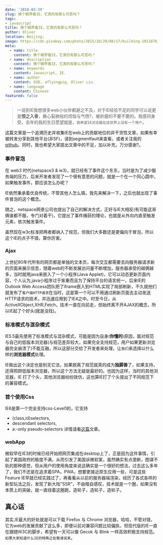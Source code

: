 ```yaml
---
date: '2018-03-29'
slug: 换个眼界看IE，它真的有那么可恶吗？
tags:
- javascript
title: 换个眼界看IE，它真的有那么可恶吗？
author: Oliver
location: Beijing;
image: https://cdn.pixabay.com/photo/2015/10/29/08/17/building-1011876_960_720.jpg
meta:
  - name: title
    content: 换个眼界看IE，它真的有那么可恶吗？
  - name: description
    content: 换个眼界看IE，它真的有那么可恶吗？
  - name: keywords
    content: Javascript, IE.
  - name: author
    content: 刘彤, aflyingpig, Oliver Liu.
  - name: language
    content: Chinese
featured: false
---
```


> 一说到IE我想很多web小伙伴都避之不及，对于IE经验不足的同学可以说更是**恨之入骨**，撕心裂肺般的烦恼与气愤?，被折磨的不要不要的。我感同身受，去年的我的生日愿望就是，`我希望IE浏览器在这世界上没有一个用户`。

这篇文章是一个追溯历史并收集IE在web上的贡献地位的非干货性文章，如果有幸被转发分享到其他平台(非SF)，请到segmentfault来查看，或者关注我的[github][1]。同时，我也希望大家提出文章中的不足，加以补充，万分感谢?。

### 事件冒泡

在 web3 时代(netspace3 & ie3)，就已经有了事件这个东东，当时是为了减少服务端的压力，后来开发者发现了一个很有意思的问题，就是一个在一个同心圆中，如果触发事件，那应该怎么办呢？

IE依然秉承着优良传统，不管其他人怎么搞，我先来解决一下，之后也就出现了事件冒泡的这个概念。

随之，netspace网景公司也提出了自己的解决方式，正好与IE大相反(有可能这哥俩谁都不服，专门对着干)，它提出了事件捕获的理论，也就是从外向内直至触发元素，依次触发事件。

虽然现在w3c标准把两者都纳入了规范，但我们大多数还是更偏向于冒泡，所以这个IE的点子不错，算你厉害。

### Ajax
上世纪90年代所有的网页都是单独的文本页，每次交互都需要去向服务器请求新的页面来展示信息，随着web的不断发展访问量不断增加，服务器承受的越俩越多，当时就用java来嵌入了一个小程序(Java Applet)，它可以动态更新页面内容，个人认为,java小程序过于笨重而且为了保持平台的语言统一，后来IE的Outlook Web Access团队把了iframe嵌入到HTML实现了局部刷新，不久就他们就发布了`客户端HTTP请求`在当时，这是第一个可以不用通过刷新页面去主动发送HTTP请求的技术，并迅速应用到了IE4之中。时至今日，从ActiveXObject,XHR,Fetch，技术一直在向前走，但始终离不开AJAX的概念，所以IE起了个好头(就是没找)。

### 标准模式与混杂模式
IE5.5最先使用了标准模式与混杂模式，可能是因为自身(**你懂的**)原因，面对规范与自己的低版本浏览器(与规范差异较大，如果完全支持规范，用户如果更新浏览器完全崩溃了)不能互融，所以这部分交给了开发者来处理，让`我们`来选择以什么样的**浏览器模式**处理。

IE做出这个决定也是别无它法，如果脱离了规范就真的成为**独脚兽**了，如果支持，还得照顾低版本浏览器，所以这个方法无疑是最好的。也因为这样，当时的其他浏览器，IE 打了个头，其他浏览器纷纷效仿，这也算IE打了个头提出了不同规范下的兼容模式。

### 首个使用Css
IE6是第一个完全支持css-Level1的，它支持
+ (class,id)selectors,
+ descendant selectors,
+ a:-only pseudo-selectors
详情请看[这篇][1]文章。

### webApp
微软早在IE3的时候已经开始把网页集成在desktop上了，正是因为这件事情，引起了美国政府的极度不满，从而引发了美国诉微软案，虽然确实有点垄断，图谋不轨的那种感觉，但从用户的使用角度来说这确实是一个很好的想法，过去这么多年了，我们不还是在追求着SPA，PWA，想要更接近原生应用一些，可是这些Feature IE早就已经实践过了，再看看从以前的服务器端渲染，经历了各式各样的新型玩法之后，发现了新大陆"SSR"，不由暗自感叹，技术就是一个圈，如果没有本质上的突破，就一直绕着这圈跑，造轮子，造轮子，造轮子。

## 真心话
其实,IE最大的好处就是可以下载 Firefox 与 Chrome 浏览器，哈哈，不管对错，它为web的发展贡献了这么多，即便以前对兼容问题比较偏执，但现代版的IE一直在跟随W3C的脚步，希望有一天可以像 Gecok 与 Blink 一样高效积极支持规范。`如果大家知道什么IE的特殊之处敬请说来`。

[1]: https://msdn.microsoft.com/en-us/library/hh781508%28v=vs.85%29.aspx
